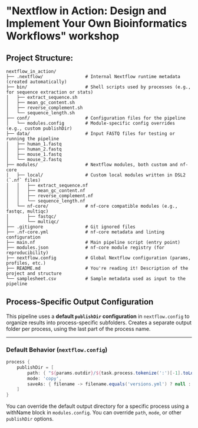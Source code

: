 # "Nextflow in Action: Design and Implement Your Own Bioinformatics Workflows" workshop

## Project Structure:

```plaintext
nextflow_in_action/
├── .nextflow/                # Internal Nextflow runtime metadata (created automatically)
├── bin/                      # Shell scripts used by processes (e.g., for sequence extraction or stats)
│   ├── extract_sequence.sh
│   ├── mean_gc_content.sh
│   ├── reverse_complement.sh
│   └── sequence_length.sh
├── conf/                     # Configuration files for the pipeline
│   └── modules.config        # Module-specific config overrides (e.g., custom publishDir)
├── data/                     # Input FASTQ files for testing or running the pipeline
│   ├── human_1.fastq
│   ├── human_2.fastq
│   ├── mouse_1.fastq
│   └── mouse_2.fastq
├── modules/                  # Nextflow modules, both custom and nf-core
│   ├── local/                # Custom local modules written in DSL2 (`.nf` files)
│   │   ├── extract_sequence.nf
│   │   ├── mean_gc_content.nf
│   │   ├── reverse_complement.nf
│   │   └── sequence_length.nf
│   └── nf-core/              # nf-core compatible modules (e.g., fastqc, multiqc)
│       ├── fastqc/
│       └── multiqc/
├── .gitignore                # Git ignored files
├── .nf-core.yml              # nf-core metadata and linting configuration
├── main.nf                   # Main pipeline script (entry point)
├── modules.json              # nf-core module registry (for reproducibility)
├── nextflow.config           # Global Nextflow configuration (params, profiles, etc.)
├── README.md                 # You're reading it! Description of the project and structure
└── samplesheet.csv           # Sample metadata used as input to the pipeline
```


## Process-Specific Output Configuration

This pipeline uses a **default `publishDir` configuration** in `nextflow.config` to organize results into process-specific subfolders.
Creates a separate output folder per process, using the last part of the process name.

---

### Default Behavior (`nextflow.config`)

```groovy
process {
    publishDir = [
        path: { "${params.outdir}/${task.process.tokenize(':')[-1].toLowerCase()}" },
        mode: 'copy',
        saveAs: { filename -> filename.equals('versions.yml') ? null : filename }
    ]
}
```

You can override the default output directory for a specific process using a withName block in `modules.config`.
You can override `path`, `mode`, or other `publishDir` options.